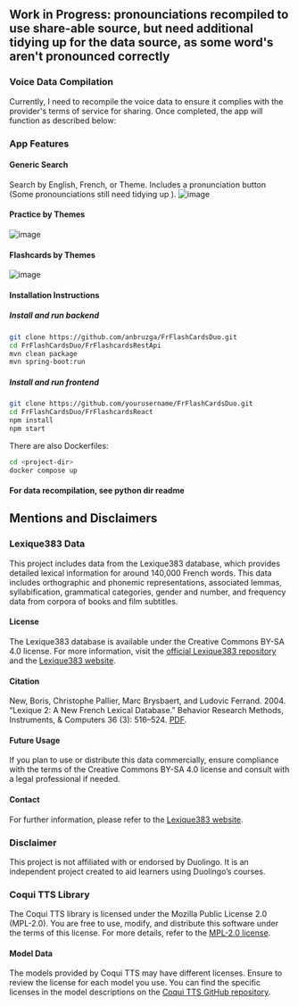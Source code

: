 ## Work in Progress: pronounciations recompiled to use share-able source, but need additional tidying up for the data source, as some word's aren't pronounced correctly

### Voice Data Compilation
Currently, I need to recompile the voice data to ensure it complies with the provider's terms of service for sharing. Once completed, the app will function as described below:

### App Features

#### Generic Search
Search by English, French, or Theme. Includes a pronunciation button (Some pronounciations still need tidying up ).
![image](https://github.com/anbruzga/FrFlashCardsDuo/assets/60633443/49d213e4-f495-4b13-9700-3e03de72e5a5)


#### Practice by Themes
![image](https://github.com/anbruzga/FrFlashCardsDuo/assets/60633443/98a46251-72c6-4992-b27d-9183035be978)


#### Flashcards by Themes
![image](https://github.com/anbruzga/FrFlashCardsDuo/assets/60633443/ac53dfdc-d18d-4610-9cb9-d45d0e44cc1a)


#### Installation Instructions

##### Install and run backend
   ```bash
   git clone https://github.com/anbruzga/FrFlashCardsDuo.git
   cd FrFlashCardsDuo/FrFlashcardsRestApi
   mvn clean package
   mvn spring-boot:run
   ```

##### Install and run frontend
   ```bash
   git clone https://github.com/yourusername/FrFlashCardsDuo.git
   cd FrFlashCardsDuo/FrFlashcardsReact
   npm install
   npm start
   ```

There are also Dockerfiles:
   ```bash
   cd <project-dir>
   docker compose up
   ```

#### For data recompilation, see python dir readme


## Mentions and Disclaimers

### Lexique383 Data
This project includes data from the Lexique383 database, which provides detailed lexical information for around 140,000 French words. This data includes orthographic and phonemic representations, associated lemmas, syllabification, grammatical categories, gender and number, and frequency data from corpora of books and film subtitles.
#### License
The Lexique383 database is available under the Creative Commons BY-SA 4.0 license. For more information, visit the [official Lexique383 repository](https://github.com/chrplr/openlexicon/blob/master/datasets-info/Lexique383/README-Lexique.md) and the [Lexique383 website](http://www.lexique.org).
#### Citation
New, Boris, Christophe Pallier, Marc Brysbaert, and Ludovic Ferrand. 2004. “Lexique 2: A New French Lexical Database.” Behavior Research Methods, Instruments, & Computers 36 (3): 516–524. [PDF](http://www.lexique.org/?page_id=294).
#### Future Usage
If you plan to use or distribute this data commercially, ensure compliance with the terms of the Creative Commons BY-SA 4.0 license and consult with a legal professional if needed.
#### Contact
For further information, please refer to the [Lexique383 website](http://www.lexique.org).
### Disclaimer
This project is not affiliated with or endorsed by Duolingo. It is an independent project created to aid learners using Duolingo’s courses.


### Coqui TTS Library
The Coqui TTS library is licensed under the Mozilla Public License 2.0 (MPL-2.0). You are free to use, modify, and distribute this software under the terms of this license. For more details, refer to the [MPL-2.0 license](https://github.com/coqui-ai/TTS/blob/dev/LICENSE.txt).
#### Model Data
The models provided by Coqui TTS may have different licenses. Ensure to review the license for each model you use. You can find the specific licenses in the model descriptions on the [Coqui TTS GitHub repository](https://github.com/coqui-ai/TTS).
